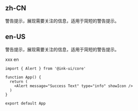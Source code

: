 ## zh-CN

警告提示，展现需要关注的信息，适用于简短的警告提示。

## en-US

警告提示，展现需要关注的信息，适用于简短的警告提示。

xxx en

```tsx
import { Alert } from '@ink-ui/core'

function App() {
  return (
    <Alert message="Success Text" type="info" showIcon />
  )
}

export default App
```
